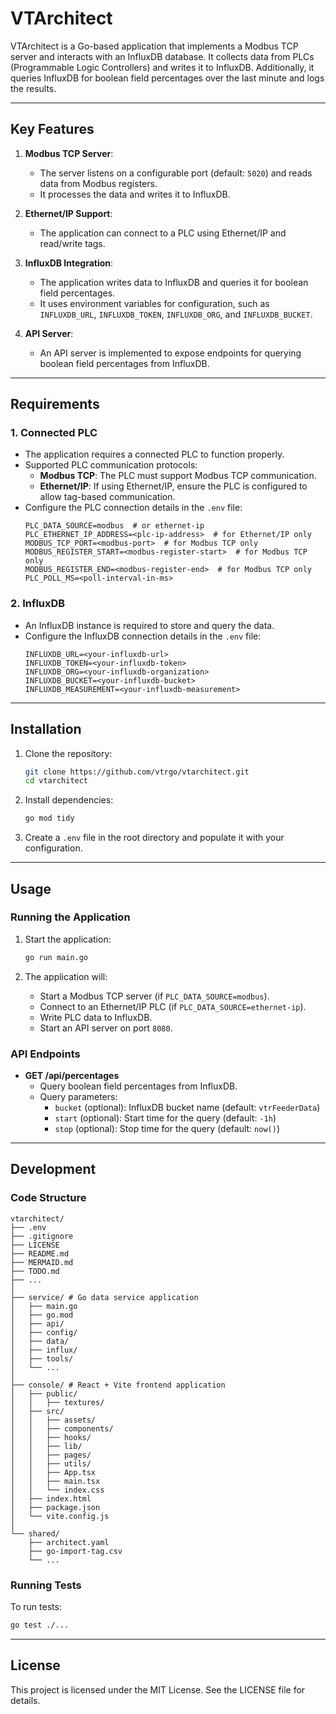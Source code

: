 # VTArchitect

VTArchitect is a Go-based application that implements a Modbus TCP server and interacts with an InfluxDB database. It collects data from PLCs (Programmable Logic Controllers) and writes it to InfluxDB. Additionally, it queries InfluxDB for boolean field percentages over the last minute and logs the results.

---

## **Key Features**
1. **Modbus TCP Server**:
   - The server listens on a configurable port (default: `5020`) and reads data from Modbus registers.
   - It processes the data and writes it to InfluxDB.

2. **Ethernet/IP Support**:
   - The application can connect to a PLC using Ethernet/IP and read/write tags.

3. **InfluxDB Integration**:
   - The application writes data to InfluxDB and queries it for boolean field percentages.
   - It uses environment variables for configuration, such as `INFLUXDB_URL`, `INFLUXDB_TOKEN`, `INFLUXDB_ORG`, and `INFLUXDB_BUCKET`.

4. **API Server**:
   - An API server is implemented to expose endpoints for querying boolean field percentages from InfluxDB.

---

## **Requirements**
### **1. Connected PLC**
- The application requires a connected PLC to function properly.
- Supported PLC communication protocols:
  - **Modbus TCP**: The PLC must support Modbus TCP communication.
  - **Ethernet/IP**: If using Ethernet/IP, ensure the PLC is configured to allow tag-based communication.
- Configure the PLC connection details in the `.env` file:
  ```env
  PLC_DATA_SOURCE=modbus  # or ethernet-ip
  PLC_ETHERNET_IP_ADDRESS=<plc-ip-address>  # for Ethernet/IP only
  MODBUS_TCP_PORT=<modbus-port>  # for Modbus TCP only
  MODBUS_REGISTER_START=<modbus-register-start>  # for Modbus TCP only
  MODBUS_REGISTER_END=<modbus-register-end>  # for Modbus TCP only
  PLC_POLL_MS=<poll-interval-in-ms>
  ```

### **2. InfluxDB**
- An InfluxDB instance is required to store and query the data.
- Configure the InfluxDB connection details in the `.env` file:
  ```env
  INFLUXDB_URL=<your-influxdb-url>
  INFLUXDB_TOKEN=<your-influxdb-token>
  INFLUXDB_ORG=<your-influxdb-organization>
  INFLUXDB_BUCKET=<your-influxdb-bucket>
  INFLUXDB_MEASUREMENT=<your-influxdb-measurement>
  ```

---

## **Installation**
1. Clone the repository:
   ```bash
   git clone https://github.com/vtrgo/vtarchitect.git
   cd vtarchitect
   ```

2. Install dependencies:
   ```bash
   go mod tidy
   ```

3. Create a `.env` file in the root directory and populate it with your configuration.

---

## **Usage**
### **Running the Application**
1. Start the application:
   ```bash
   go run main.go
   ```

2. The application will:
   - Start a Modbus TCP server (if `PLC_DATA_SOURCE=modbus`).
   - Connect to an Ethernet/IP PLC (if `PLC_DATA_SOURCE=ethernet-ip`).
   - Write PLC data to InfluxDB.
   - Start an API server on port `8080`.

### **API Endpoints**
- **GET /api/percentages**
  - Query boolean field percentages from InfluxDB.
  - Query parameters:
    - `bucket` (optional): InfluxDB bucket name (default: `vtrFeederData`)
    - `start` (optional): Start time for the query (default: `-1h`)
    - `stop` (optional): Stop time for the query (default: `now()`)

---

## **Development**
### **Code Structure**

```text
vtarchitect/
├── .env
├── .gitignore
├── LICENSE
├── README.md
├── MERMAID.md
├── TODO.md
├── ...
│
├── service/ # Go data service application
│   ├── main.go
│   ├── go.mod
│   ├── api/
│   ├── config/
│   ├── data/
│   ├── influx/
│   ├── tools/
│   └── ...
│
├── console/ # React + Vite frontend application
│   ├── public/
│   │   ├── textures/
│   ├── src/
│   │   ├── assets/
│   │   ├── components/
│   │   ├── hooks/
│   │   ├── lib/
│   │   ├── pages/
│   │   ├── utils/
│   │   ├── App.tsx
│   │   ├── main.tsx
│   │   └── index.css
│   ├── index.html
│   ├── package.json
│   └── vite.config.js
│
└── shared/
    ├── architect.yaml
    ├── go-import-tag.csv
    └── ...
```

### **Running Tests**
To run tests:
```bash
go test ./...
```

---

## **License**
This project is licensed under the MIT License. See the LICENSE file for details.
